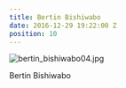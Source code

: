 ```yaml
---
title: Bertin Bishiwabo
date: 2016-12-29 19:22:00 Z
position: 10
---
```


![bertin_bishiwabo04.jpg](/uploads/bertin_bishiwabo04.jpg)

Bertin Bishiwabo